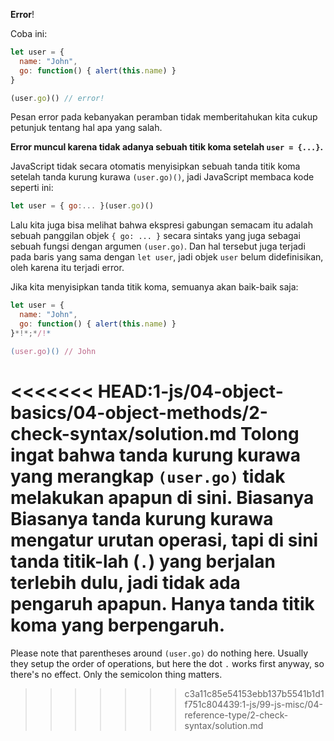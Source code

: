 **Error**!

Coba ini:

```js run
let user = {
  name: "John",
  go: function() { alert(this.name) }
}

(user.go)() // error!
```

Pesan error pada kebanyakan peramban tidak memberitahukan kita cukup petunjuk tentang hal apa yang salah.

**Error muncul karena tidak adanya sebuah titik koma setelah `user = {...}`.**

JavaScript tidak secara otomatis menyisipkan sebuah tanda titik koma setelah tanda kurung kurawa `(user.go)()`, jadi JavaScript membaca kode seperti ini:

```js no-beautify
let user = { go:... }(user.go)()
```

Lalu kita juga bisa melihat bahwa ekspresi gabungan semacam itu adalah sebuah panggilan objek `{ go: ... }` secara sintaks yang juga sebagai sebuah fungsi dengan argumen `(user.go)`. Dan hal tersebut juga terjadi pada baris yang sama dengan `let user`, jadi objek `user` belum didefinisikan, oleh karena itu terjadi error.

Jika kita menyisipkan tanda titik koma, semuanya akan baik-baik saja:

```js run
let user = {
  name: "John",
  go: function() { alert(this.name) }
}*!*;*/!*

(user.go)() // John
```

<<<<<<< HEAD:1-js/04-object-basics/04-object-methods/2-check-syntax/solution.md
Tolong ingat bahwa tanda kurung kurawa yang merangkap `(user.go)` tidak melakukan apapun di sini. Biasanya  Biasanya tanda kurung kurawa mengatur urutan operasi, tapi di sini tanda titik-lah (`.`) yang berjalan terlebih dulu, jadi tidak ada pengaruh apapun. Hanya tanda titik koma yang berpengaruh.
=======
Please note that parentheses around `(user.go)` do nothing here. Usually they setup the order of operations, but here the dot `.` works first anyway, so there's no effect. Only the semicolon thing matters.
>>>>>>> c3a11c85e54153ebb137b5541b1d1f751c804439:1-js/99-js-misc/04-reference-type/2-check-syntax/solution.md
